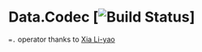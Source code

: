 # Data.Codec [![Build Status](https://travis-ci.org/chpatrick/codec.svg)]

`=.` operator thanks to [Xia Li-yao](https://github.com/lysxia)
